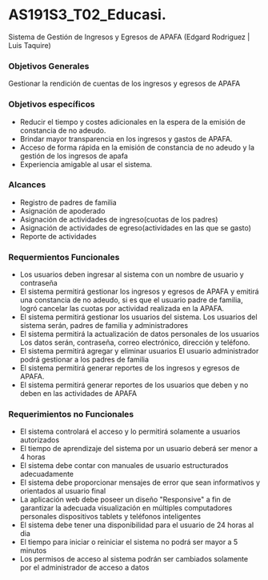 # AS191S3_T02_Educasi.
Sistema de Gestión de Ingresos y Egresos de APAFA (Edgard Rodriguez | Luis Taquire)

### Objetivos Generales
Gestionar la rendición de cuentas de los ingresos y egresos de APAFA 

### Objetivos específicos
* Reducir el tiempo y costes adicionales en la espera de la emisión de constancia de no adeudo.
* Brindar mayor transparencia en los ingresos y gastos de APAFA. 
* Acceso de forma rápida en la emisión de constancia de no adeudo y la gestión de los ingresos de apafa 
* Experiencia amigable al usar el sistema. 

### Alcances
* Registro de padres de familia
* Asignación de apoderado
* Asignación de actividades de ingreso(cuotas de los padres)
* Asignación de actividades de egreso(actividades en las que se gasto)
* Reporte de actividades


### Requermientos Funcionales
* Los usuarios deben ingresar al sistema con un nombre de usuario y contraseña 
* El sistema permitirá gestionar los ingresos y egresos de APAFA y emitirá una constancia de no adeudo, si es que el usuario padre de familia, logró cancelar las cuotas por actividad realizada en la APAFA. 
* El sistema permitirá gestionar los usuarios del sistema. Los usuarios del sistema serán, padres de familia y administradores
* El sistema permitirá la actualización de datos personales de los usuarios Los datos serán, contraseña, correo electrónico, dirección y teléfono. 
* El sistema permitirá agregar y eliminar usuarios El usuario administrador podrá gestionar a los padres de familia
* El sistema permitirá generar reportes de los ingresos y egresos de APAFA. 
* El sistema permitirá generar reportes de los usuarios que deben y no deben en las actividades de APAFA 


### Requerimientos no Funcionales
* El sistema controlará el acceso y lo permitirá solamente a usuarios autorizados 
* El tiempo de aprendizaje del sistema por un usuario deberá ser menor a 4 horas 
* El sistema debe contar con manuales de usuario estructurados adecuadamente 
* El sistema debe proporcionar mensajes de error que sean informativos y orientados al usuario final 
* La aplicación web debe poseer un diseño "Responsive" a fin de garantizar la adecuada visualización en múltiples computadores personales dispositivos tablets y teléfonos inteligentes 
* El sistema debe tener una disponibilidad para el usuario de 24 horas al dia 
* El tiempo para iniciar o reiniciar el sistema no podrá ser mayor a 5 minutos 
* Los permisos de acceso al sistema podrán ser cambiados solamente por el administrador de acceso a datos 


